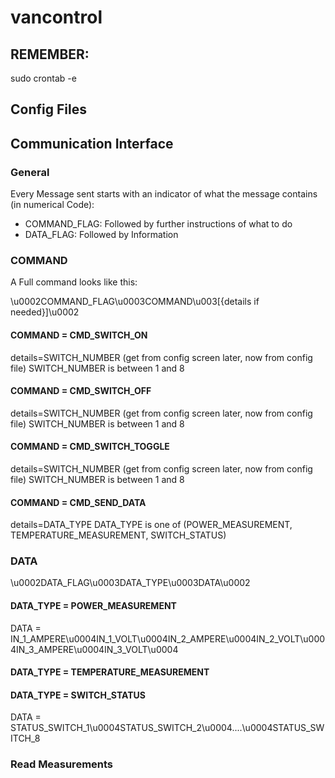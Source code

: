 # vancontrol
## REMEMBER:
sudo crontab -e 

## Config Files

## Communication Interface
### General
Every Message sent starts with an indicator of what the message contains (in numerical Code):
- COMMAND_FLAG: Followed by further instructions of what to do 
- DATA_FLAG: Followed by Information

### COMMAND
A Full command looks like this:

\u0002COMMAND_FLAG\u0003COMMAND\u003[{details if needed}]\u0002

#### COMMAND = CMD_SWITCH_ON
details=SWITCH_NUMBER (get from config screen later, now from config file)
SWITCH_NUMBER is between 1 and 8

#### COMMAND = CMD_SWITCH_OFF
details=SWITCH_NUMBER (get from config screen later, now from config file)
SWITCH_NUMBER is between 1 and 8

#### COMMAND = CMD_SWITCH_TOGGLE
details=SWITCH_NUMBER (get from config screen later, now from config file)
SWITCH_NUMBER is between 1 and 8

#### COMMAND = CMD_SEND_DATA
details=DATA_TYPE
DATA_TYPE is one of (POWER_MEASUREMENT, TEMPERATURE_MEASUREMENT, SWITCH_STATUS)

### DATA
\u0002DATA_FLAG\u0003DATA_TYPE\u0003DATA\u0002

#### DATA_TYPE = POWER_MEASUREMENT
DATA = IN_1_AMPERE\u0004IN_1_VOLT\u0004IN_2_AMPERE\u0004IN_2_VOLT\u0004IN_3_AMPERE\u0004IN_3_VOLT\u0004

#### DATA_TYPE = TEMPERATURE_MEASUREMENT

#### DATA_TYPE = SWITCH_STATUS
DATA = STATUS_SWITCH_1\u0004STATUS_SWITCH_2\u0004....\u0004STATUS_SWITCH_8

### Read Measurements